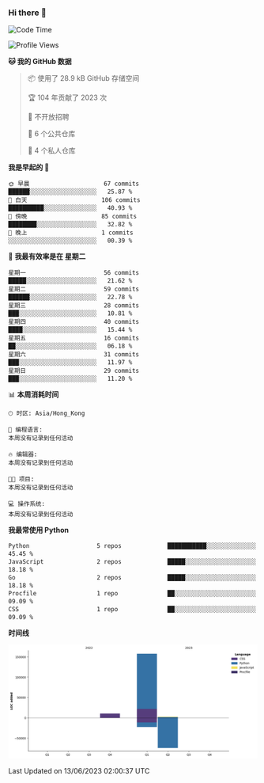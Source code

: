 ### Hi there 👋

<!--
**Mrzqd/Mrzqd** is a ✨ _special_ ✨ repository because its `README.md` (this file) appears on your GitHub profile.

Here are some ideas to get you started:

- 🔭 I’m currently working on ...
- 🌱 I’m currently learning ...
- 👯 I’m looking to collaborate on ...
- 🤔 I’m looking for help with ...
- 💬 Ask me about ...
- 📫 How to reach me: ...
- 😄 Pronouns: ...
- ⚡ Fun fact: ...
-->
<!--START_SECTION:waka-->
![Code Time](http://img.shields.io/badge/Code%20Time-110%20hrs%2048%20mins-blue)

![Profile Views](http://img.shields.io/badge/%E4%B8%AA%E4%BA%BA%E8%B5%84%E6%96%99%E8%A7%82%E7%9C%8B%E6%AC%A1%E6%95%B0-4-blue)

**🐱 我的 GitHub 数据** 

> 📦  使用了 28.9 kB GitHub 存储空间 
 > 
> 🏆 104 年贡献了 2023 次
 > 
> 🚫 不开放招聘
 > 
> 📜 6 个公共仓库 
 > 
> 🔑 4 个私人仓库 
 > 
**我是早起的 🐤** 

```text
🌞 早晨                     67 commits          ██████░░░░░░░░░░░░░░░░░░░   25.87 % 
🌆 白天                     106 commits         ██████████░░░░░░░░░░░░░░░   40.93 % 
🌃 傍晚                     85 commits          ████████░░░░░░░░░░░░░░░░░   32.82 % 
🌙 晚上                     1 commits           ░░░░░░░░░░░░░░░░░░░░░░░░░   00.39 % 
```
📅 **我最有效率是在 星期二** 

```text
星期一                      56 commits          █████░░░░░░░░░░░░░░░░░░░░   21.62 % 
星期二                      59 commits          ██████░░░░░░░░░░░░░░░░░░░   22.78 % 
星期三                      28 commits          ███░░░░░░░░░░░░░░░░░░░░░░   10.81 % 
星期四                      40 commits          ████░░░░░░░░░░░░░░░░░░░░░   15.44 % 
星期五                      16 commits          ██░░░░░░░░░░░░░░░░░░░░░░░   06.18 % 
星期六                      31 commits          ███░░░░░░░░░░░░░░░░░░░░░░   11.97 % 
星期日                      29 commits          ███░░░░░░░░░░░░░░░░░░░░░░   11.20 % 
```


📊 **本周消耗时间** 

```text
🕑︎ 时区: Asia/Hong_Kong

💬 编程语言: 
本周没有记录到任何活动

🔥 编辑器: 
本周没有记录到任何活动

🐱‍💻 项目: 
本周没有记录到任何活动

💻 操作系统: 
本周没有记录到任何活动
```

**我最常使用 Python** 

```text
Python                   5 repos             ███████████░░░░░░░░░░░░░░   45.45 % 
JavaScript               2 repos             █████░░░░░░░░░░░░░░░░░░░░   18.18 % 
Go                       2 repos             █████░░░░░░░░░░░░░░░░░░░░   18.18 % 
Procfile                 1 repo              ██░░░░░░░░░░░░░░░░░░░░░░░   09.09 % 
CSS                      1 repo              ██░░░░░░░░░░░░░░░░░░░░░░░   09.09 % 
```



**时间线**

![Lines of Code chart](https://raw.githubusercontent.com/Mrzqd/Mrzqd/main/assets/bar_graph.png)


 Last Updated on 13/06/2023 02:00:37 UTC
<!--END_SECTION:waka-->
